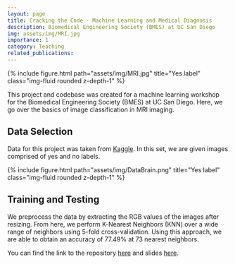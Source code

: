```yaml
---
layout: page
title: Cracking the Code - Machine Learning and Medical Diagnosis 
description: Biomedical Engineering Society (BMES) at UC San Diego
img: assets/img/MRI.jpg
importance: 1
category: Teaching
related_publications: 
---
```


<div class="row">
    <div class="col-sm mt-3 mt-md-0">
        {% include figure.html path="assets/img/MRI.jpg" title="Yes label" class="img-fluid rounded z-depth-1" %}
    </div>
</div>

This project and codebase was created for a machine learning workshop for the Biomedical Engineering Society (BMES) at UC San Diego. Here, we go over the basics of image classification in MRI imaging.

## Data Selection 

Data for this project was taken from [Kaggle](https://www.kaggle.com/datasets/navoneel/brain-mri-images-for-brain-tumor-detection). In this set, we are given images comprised of yes and no labels.

<div class="row">
    <div class="col-sm mt-3 mt-md-0">
        {% include figure.html path="assets/img/DataBrain.png" title="Yes label" class="img-fluid rounded z-depth-1" %}
    </div>
</div>

## Training and Testing

We preprocess the data by extracting the RGB values of the images after resizing. From here, we perform K-Nearest Neighbors (KNN) over a wide range of neighbors using 5-fold cross-validation. Using this approach, we are able to obtain an accuracy of 77.49% at 73 nearest neighbors.

You can find the link to the repository [here](https://github.com/darintsui/Workshops/tree/main/Cracking%20the%20Code%20-%20Machine%20Learning%20and%20Medical%20Diagnosis) and slides [here](https://github.com/darintsui/Workshops/blob/main/Cracking%20the%20Code%20-%20Machine%20Learning%20and%20Medical%20Diagnosis/Cracking%20the%20Code%20Machine%20Learning%20and%20Medical%20Diagnosis.pdf).
